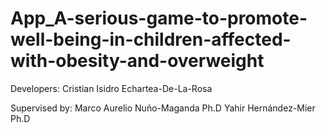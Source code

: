 # App_A-serious-game-to-promote-well-being-in-children-affected-with-obesity-and-overweight

Developers:
Cristian Isidro Echartea-De-La-Rosa

Supervised by:
Marco Aurelio Nuño-Maganda Ph.D
Yahir Hernández-Mier Ph.D
